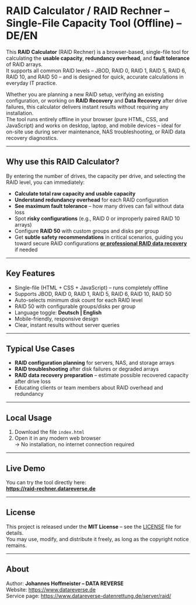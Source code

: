 # RAID Calculator / RAID Rechner – Single-File Capacity Tool (Offline) – DE/EN

This **RAID Calculator** (RAID Rechner) is a browser-based, single-file tool for calculating the **usable capacity**, **redundancy overhead**, and **fault tolerance** of RAID arrays.  
It supports all common RAID levels – JBOD, RAID 0, RAID 1, RAID 5, RAID 6, RAID 10, and RAID 50 – and is designed for quick, accurate calculations in everyday IT practice.

Whether you are planning a new RAID setup, verifying an existing configuration, or working on **RAID Recovery** and **Data Recovery** after drive failures, this calculator delivers instant results without requiring any installation.  
The tool runs entirely offline in your browser (pure HTML, CSS, and JavaScript) and works on desktop, laptop, and mobile devices – ideal for on-site use during server maintenance, NAS troubleshooting, or RAID data recovery diagnostics.

---

## Why use this RAID Calculator?

By entering the number of drives, the capacity per drive, and selecting the RAID level, you can immediately:
- **Calculate total raw capacity and usable capacity**
- **Understand redundancy overhead** for each RAID configuration
- **See maximum fault tolerance** – how many drives can fail without data loss
- Spot **risky configurations** (e.g., RAID 0 or improperly paired RAID 10 arrays)
- Configure **RAID 50** with custom groups and disks per group
- Get **subtle safety recommendations** in critical scenarios, guiding you toward secure RAID configurations **[or professional RAID data recovery](https://www.datareverse-datenrettung.de/server/raid/)** if needed

---

## Key Features
- Single-file (HTML + CSS + JavaScript) – runs completely offline
- Supports JBOD, RAID 0, RAID 1, RAID 5, RAID 6, RAID 10, RAID 50
- Auto-selects minimum disk count for each RAID level
- RAID 50 with configurable groups/disks per group
- Language toggle: **Deutsch | English**
- Mobile-friendly, responsive design
- Clear, instant results without server queries

---

## Typical Use Cases
- **RAID configuration planning** for servers, NAS, and storage arrays
- **RAID troubleshooting** after disk failures or degraded arrays
- **RAID data recovery preparation** – estimate possible recovered capacity after drive loss
- Educating clients or team members about RAID overhead and redundancy

---

## Local Usage
1. Download the file `index.html`
2. Open it in any modern web browser  
   → No installation, no internet connection required

---

## Live Demo
You can try the tool directly here:  
**https://raid-rechner.datareverse.de**

---

## License
This project is released under the **MIT License** – see the [LICENSE](LICENSE) file for details.  
You may use, modify, and distribute it freely, as long as the copyright notice remains.

---

## About
Author: **Johannes Hoffmeister – DATA REVERSE**  
Website: https://www.datareverse.de  
Service page: https://www.datareverse-datenrettung.de/server/raid/
